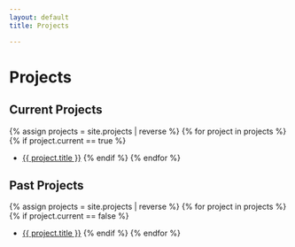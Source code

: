 ```yaml
---
layout: default
title: Projects

---
```

# Projects
 
## Current Projects
{% assign projects = site.projects | reverse %}
{% for project in projects %}
  {% if project.current == true %}
  * <a href="{{ project.url }}">{{ project.title }}</a>
  {% endif %}
{% endfor %}

## Past Projects
{% assign projects = site.projects | reverse %}
{% for project in projects %}
  {% if project.current == false %}
  * <a href="{{ project.url }}">{{ project.title }}</a>
  {% endif %}
{% endfor %}
